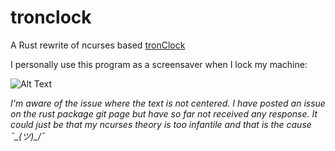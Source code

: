 # tronclock
A Rust rewrite of ncurses based [tronClock](https://github.com/tkmarsh/tronClock)

I personally use this program as a screensaver when I lock my machine:

![Alt Text](https://media.giphy.com/media/MebvwlYxu78VtPgyMz/giphy.gif)

*I'm aware of the issue where the text is not centered. I have posted an issue on the rust package git page but have so far not received any response. It could just be that my ncurses theory is too infantile and that is the cause ¯\_(ツ)_/¯*
